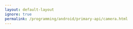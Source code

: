 ```yaml
---
layout: default-layout
ignore: true
permalink: /programming/android/primary-api/camera.html
---
```

